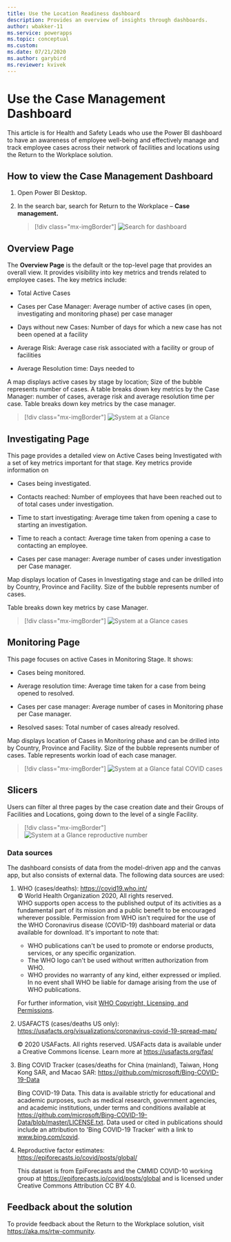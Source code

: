 ```yaml
---
title: Use the Location Readiness dashboard
description: Provides an overview of insights through dashboards.
author: wbakker-11
ms.service: powerapps
ms.topic: conceptual
ms.custom: 
ms.date: 07/21/2020
ms.author: garybird
ms.reviewer: kvivek
---
```


# Use the Case Management Dashboard

This article is for Health and Safety Leads who use the Power BI dashboard to have an awareness of employee well-being and effectively manage and track employee cases across their network of facilities and locations using the Return to the Workplace solution.


##  How to view the Case Management Dashboard

1. Open Power BI Desktop.

2. In the search bar, search for Return to the Workplace – **Case management.**

    > [!div class="mx-imgBorder"]
    > ![Search for dashboard](media/pbi-dash-command-bar2.png "Search for dashboard")


## Overview Page

The **Overview Page** is the default or the top-level page that provides an overall view. It provides visibility into key metrics and trends related to employee cases. The key metrics include: 

- Total Active Cases 

- Cases per Case Manager: Average number of active cases (in open, investigating and monitoring phase) per case manager

- Days without new Cases: Number of days for which a new case has not been opened at a facility 

- Average Risk: Average case risk associated with a facility or group of facilities

- Average Resolution time: Days needed to 

A map displays active cases by stage by location; Size of the bubble represents number of cases. A table breaks down key metrics by the Case Manager: number of cases, average risk and average resolution time per case.
Table breaks down key metrics by the case manager.


> [!div class="mx-imgBorder"]
> ![System at a Glance](media/pbi-dash-system-at-a-glance3.png "System at a Glance")


## Investigating Page

This page provides a detailed view on Active Cases being Investigated with a set of key metrics important for that stage. Key metrics provide information on

- Cases being investigated.

- Contacts reached: Number of employees that have been reached out to of total cases under investigation.

- Time to start investigating: Average time taken from opening a case to starting an investigation.

- Time to reach a contact: Average time taken from opening a case to contacting an employee.

-  Cases per case manager: Average number of cases under investigation per Case manager.

Map displays location of Cases in Investigating stage and can be drilled into by Country, Province and Facility. Size of the bubble represents number of cases. 

Table breaks down key metrics by case Manager.

> [!div class="mx-imgBorder"]
> ![System at a Glance cases](media/pbi-dash-report-covidcases2.png "System at a Glance cases")


## Monitoring Page 

This page focuses on active Cases in Monitoring Stage. It shows:

- Cases being monitored.

- Average resolution time: Average time taken for a case from being opened to resolved.

- Cases per case manager: Average number of cases in Monitoring phase per Case manager.

- Resolved sases: Total number of cases already resolved.

Map displays location of Cases in Monitoring phase and can be drilled into by Country, Province and Facility. Size of the bubble represents number of cases. Table represents workin load of each case manager.

> [!div class="mx-imgBorder"]
> ![System at a Glance fatal COVID cases](media/pbi-dash-report-fatalcovidcases2.png "System at a Glance fatal COVID cases")


## Slicers

Users can filter al three pages by the case creation date and their Groups of Facilities and Locations, going down to the level of a single Facility.

> [!div class="mx-imgBorder"]
> ![System at a Glance reproductive number](media/pbi-dash-report-reproductivenumber2.png "System at a Glance reproductive number")



### Data sources

The dashboard consists of data from the model-driven app and the canvas app, but also consists of external data. The following data sources are used:

1. WHO (cases/deaths): <https://covid19.who.int/>  
© World Health Organization 2020, All rights reserved.  
WHO supports open access to the published output of its activities as a fundamental part of its mission and a public benefit to be encouraged wherever possible. Permission from WHO isn't required for the use of the WHO Coronavirus disease (COVID-19) dashboard material or data available for download. It's important to note that:

   - WHO publications can't be used to promote or endorse products, services, or any specific organization.
   - The WHO logo can't be used without written authorization from WHO.
   - WHO provides no warranty of any kind, either expressed or implied. In no event shall WHO be liable for damage arising from the use of WHO publications.

   For further information, visit [WHO Copyright, Licensing, and Permissions](https://www.who.int/about/who-we-are/publishing-policies/copyright).

2. USAFACTS (cases/deaths US only): <https://usafacts.org/visualizations/coronavirus-covid-19-spread-map/>  

   © 2020 USAFacts. All rights reserved.  USAFacts data is available under a Creative Commons license. Learn more at <https://usafacts.org/faq/> 

3. Bing COVID Tracker (cases/deaths for China (mainland), Taiwan, Hong Kong SAR, and Macao SAR: <https://github.com/microsoft/Bing-COVID-19-Data>

    Bing COVID-19 Data.  This data is available strictly for educational and academic purposes, such as medical research, government agencies, and academic institutions, under terms and conditions available at <https://github.com/microsoft/Bing-COVID-19-Data/blob/master/LICENSE.txt>. Data used or cited in publications should include an attribution to 'Bing COVID-19 Tracker' with a link to www.bing.com/covid.

4. Reproductive factor estimates: <https://epiforecasts.io/covid/posts/global/> 

    This dataset is from EpiForecasts and the CMMID COVID-10 working group at <https://epiforecasts.io/covid/posts/global> and is licensed under Creative Commons Attribution CC BY 4.0.

## Feedback about the solution

To provide feedback about the Return to the Workplace solution, visit <https://aka.ms/rtw-community>.